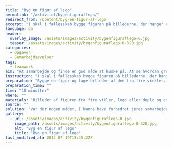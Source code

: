 ```yaml
---
title: "Byg en figur af lego"
permalink: "/aktivitet/bygenfiguraflego/"
redirect_from: /content/byg-en-figur-af-lego
excerpt: "I skal i fællesskab bygge figuren på billederne, der hænger rundt omkring figuren. I må ikke røre ved billederne, men I må gerne tage en legoklods med ud til billederne - men kun en ad gangen."
language: da
header:
  overlay_image: /assets/images/activity/bygenfiguraflego-0.jpg
  teaser: /assets/images/activity/bygenfiguraflego-0-320.jpg
categories:
  - Opgaver
  - Samarbejdsøvelser
tags:
  - teamwork
aim: "At samarbejde og finde en god måde at huske på. At se hvordan gruppen får det organiseret."
instruction: "I skal i fællesskab bygge figuren på billederne, der hænger rundt omkring figuren. I må ikke røre ved billederne, men I må gerne tage en legoklods med ud til billederne - men kun en ad gangen."
preparation: "Bygge en figur og tage billeder af den fra fire vinkler. En bygget legofigur tages billeder af fra fire vinkler, billederne bliver lagt ud i hvert sit hjørne lokalet, og i midten af lokalet, står der evt. et bord med legoklodser."
preparation_time: ""
time: "10 minutter"
where: ""
materials: "Billeder af figuren fra fire vikler, lego eller duplo og et ur."
source: ""
solution: "Var der nogen måder, I kunne have forbedret jeres samarbejde på?"
gallery:
  - url: /assets/images/activity/bygenfiguraflego-0.jpg
    image_path: /assets/images/activity/bygenfiguraflego-0-320.jpg
    alt: "Byg en figur af lego"
    title: "Byg en figur af lego"
last_modified_at: 2014-07-19T13:45:22Z
---
```

